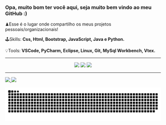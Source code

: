 ### Opa, muito bom ter você aqui, seja muito bem vindo ao meu GitHub :)


♟Esse é o lugar onde compartilho os meus projetos pessoais/organizacionais!

🕹️Skills: <strong> Css, Html, Bootstrap, JavaScript, Java e Python. </strong>

💡Tools: <strong> VSCode, PyCharm, Eclipse, Linux, Git, MySql Workbench, Vtex. </strong>

<hr>
<div align="center"> 
  <a href="https://www.instagram.com/arthurvalmeidaa/" target="_blank"><img src="https://img.shields.io/badge/-Instagram-%23E4405F?style=for-the-badge&logo=instagram&logoColor=white" target="_blank"></a>
  <a href="www.linkedin.com/in/arthurvalmeida" target="_blank"><img src="https://img.shields.io/badge/-LinkedIn-%230077B5?style=for-the-badge&logo=linkedin&logoColor=white" target="_blank"></a> 
  <a href="https://api.whatsapp.com/send?phone=5583993433823&text=Ol%C3%A1%20Arthur%2C%20tudo%20bem%3F%20Vim%20pelo%20seu%20GitHub."><img src="https://img.shields.io/badge/-WhatsApp-%2300B050?style=for-the-badge&logo=whatsapp&logoColor=white" target="_blank"></a>
</div> 
<hr>
<div>
  <a href="https://github.com/ArthurAlmeida1">
  <img height="150em" src="https://github-readme-stats.vercel.app/api?username=ArthurAlmeida1&show_icons=true&theme=dark&include_all_commits=true&count_private=true"/>
  <img height="150em" src="https://github-readme-stats.vercel.app/api/top-langs/?username=ArthurAlmeida1&layout=compact&langs_count=7&theme=dark"/>
</div>

![Snake animation](https://github.com/ArthurAlmeida1/ArthurAlmeida1/blob/output/github-contribution-grid-snake.svg)
